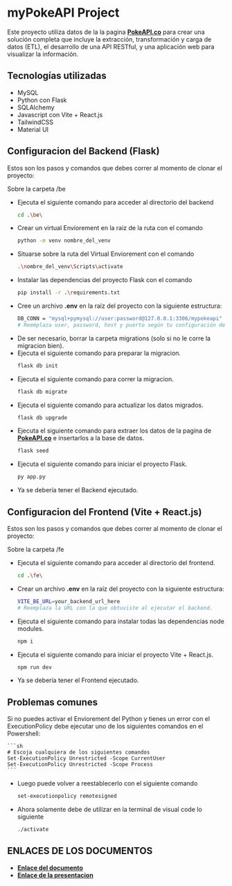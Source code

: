 # myPokeAPI Project

Este proyecto utiliza datos de la la pagina **[PokeAPI.co](https://pokeapi.co/)** para crear una solución completa que incluye la extracción, transformación y carga de datos (ETL), el desarrollo de una API RESTful, y una aplicación web para visualizar la información.

## Tecnologías utilizadas

- MySQL
- Python con Flask
- SQLAlchemy
- Javascript con Vite + React.js
- TailwindCSS
- Material UI

## Configuracion del Backend (Flask)

Estos son los pasos y comandos que debes correr al momento de clonar el proyecto:

Sobre la carpeta /be
- Ejecuta el siguiente comando para acceder al directorio del backend
    ```sh
    cd .\be\
    ```
- Crear un virtual Enviorement en la raiz de la ruta con el comando
    ```sh
    python -m venv nombre_del_venv
    ```
- Situarse sobre la ruta del Virtual Enviorement con el comando
    ```sh
    .\nombre_del_venv\Scripts\activate
    ```
- Instalar las dependencias del proyecto Flask con el comando
    ```sh
    pip install -r .\requirements.txt
    ```
- Cree un archivo **.env** en la raíz del proyecto con la siguiente estructura:
    ```sh
    DB_CONN = "mysql+pymysql://user:password@127.0.0.1:3306/mypokeapi"
    # Reemplaza user, password, host y puerto según tu configuración de MySQL.
    ```
- De ser necesario, borrar la carpeta migrations (solo si no le corre la migracion bien).
- Ejecuta el siguiente comando para preparar la migracion.
    ```sh
    flask db init
    ```
- Ejecuta el siguiente comando para correr la migracion.
    ```sh
    flask db migrate
    ```
- Ejecuta el siguiente comando para actualizar los datos migrados.
    ```sh
    flask db upgrade
    ```
- Ejecuta el siguiente comando para extraer los datos de la pagina de **[PokeAPI.co](https://pokeapi.co/)** e insertarlos a la base de datos.
    ```sh
    flask seed
    ```
- Ejecuta el siguiente comando para iniciar el proyecto Flask.
    ```sh
    py app.py
    ```
- Ya se debería tener el Backend ejecutado.

## Configuracion del Frontend (Vite + React.js)

Estos son los pasos y comandos que debes correr al momento de clonar el proyecto:

Sobre la carpeta /fe
- Ejecuta el siguiente comando para acceder al directorio del frontend.
    ```sh
    cd .\fe\
    ```
- Crear un archivo **.env** en la raíz del proyecto con la siguiente estructura:
    ```sh
    VITE_BE_URL=your_backend_url_here
    # Reemplaza la URL con la que obtuviste al ejecutar el backend.
    ```
- Ejecuta el siguiente comando para instalar todas las dependencias node modules.
    ```sh
    npm i
    ```
- Ejecuta el siguiente comando para iniciar el proyecto Vite + React.js.
    ```sh
    npm run dev
    ```
- Ya se debería tener el Frontend ejecutado.

## Problemas comunes

Si no puedes activar el Enviorement del Python y tienes un error con el ExecutionPolicy debe ejecutar uno de los siguientes comandos en el Powershell:

    ```sh
    # Escoja cualquiera de los siguientes comandos
    Set-ExecutionPolicy Unrestricted -Scope CurrentUser
    Set-ExecutionPolicy Unrestricted -Scope Process
    ```
- Luego puede volver a reestablecerlo con el siguiente comando
    ```sh
    set-executionpolicy remotesigned
    ```
- Ahora solamente debe de utilizar en la terminal de visual code lo siguiente
    ```sh
    ./activate
    ```

## ENLACES DE LOS DOCUMENTOS

- **[Enlace del documento](https://utpac-my.sharepoint.com/:b:/g/personal/rafael_chung_utp_ac_pa/EdKbnyhU85ZItu9Fm5Yg9H8Bwng1WAuUzOSxTRAWL5A5Ng?e=kLME2q)**
- **[Enlace de la presentacion](https://utpac-my.sharepoint.com/:p:/g/personal/rafael_chung_utp_ac_pa/EbEsPVXJvr5PnwQwgDPeiRAB2w4rSk-gYPsPh03vAcj0nw?e=bBTTar)**


